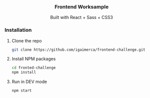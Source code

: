 <div align="center">
  <h3 align="center">Frontend Worksample</h3>

  <p align="center">
        Built with React + Sass + CSS3
  </p>
</div>

### Installation

1. Clone the repo
   ```sh
   git clone https://github.com/igaimerca/frontend-challenge.git
   ```
2. Install NPM packages
   ```sh
   cd fronted-challenge
   npm install
   ```
2. Run in DEV mode
   ```sh
   npm start
   ```
